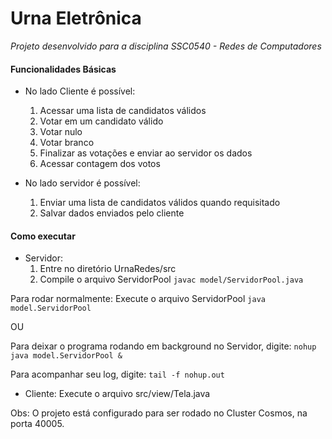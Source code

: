 # Urna Eletrônica

*Projeto desenvolvido para a disciplina SSC0540 - Redes de Computadores*

#### Funcionalidades Básicas

* No lado Cliente é possível:
  1. Acessar uma lista de candidatos válidos
  2. Votar em um candidato válido
  3. Votar nulo
  4. Votar branco
  5. Finalizar as votações e enviar ao servidor os dados
  6. Acessar contagem dos votos
  
* No lado servidor é possível:
  1. Enviar uma lista de candidatos válidos quando requisitado
  2. Salvar dados enviados pelo cliente
  
#### Como executar

* Servidor:
  1. Entre no diretório UrnaRedes/src
  1. Compile o arquivo ServidorPool `javac model/ServidorPool.java`

Para rodar normalmente:
Execute o arquivo ServidorPool 
`java model.ServidorPool`

OU

Para deixar o programa rodando em background no Servidor, digite: 
 `nohup java model.ServidorPool &`
 
 Para acompanhar seu log, digite: `tail -f nohup.out`

* Cliente:
  Execute o arquivo src/view/Tela.java

Obs: O projeto está configurado para ser rodado no Cluster Cosmos, na porta 40005.
  
